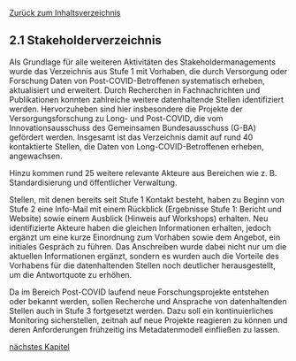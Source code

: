 [Zurück zum Inhaltsverzeichnis](https://healthdcat-ap-de.github.io/healthdcat-ap.de/report_stage_2.html)

## 2.1 Stakeholderverzeichnis

Als Grundlage für alle weiteren Aktivitäten des Stakeholdermanagements wurde das Verzeichnis aus Stufe 1 mit Vorhaben, die durch Versorgung oder Forschung Daten von Post-COVID-Betroffenen systematisch erheben, aktualisiert und erweitert. Durch Recherchen in Fachnachrichten und Publikationen konnten zahlreiche weitere datenhaltende Stellen identifiziert werden. Hervorzuheben sind hier insbesondere die Projekte der Versorgungsforschung zu Long- und Post-COVID, die vom Innovationsausschuss des Gemeinsamen Bundesausschuss (G-BA) gefördert werden. Insgesamt ist das Verzeichnis damit auf rund 40 kontaktierte Stellen, die Daten von Long-COVID-Betroffenen erheben, angewachsen.

Hinzu kommen rund 25 weitere relevante Akteure aus Bereichen wie z. B. Standardisierung und öffentlicher Verwaltung.

Stellen, mit denen bereits seit Stufe 1 Kontakt besteht, haben zu Beginn von Stufe 2 eine Info-Mail mit einem Rückblick (Ergebnisse Stufe 1: Bericht und Website) sowie einem Ausblick (Hinweis auf Workshops) erhalten. Neu identifizierte Akteure haben die gleichen Informationen erhalten, jedoch ergänzt um eine kurze Einordnung zum Vorhaben sowie dem Angebot, ein initiales Gespräch zu führen. Das Anschreiben wurde dabei nicht nur um die aktuellen Informationen ergänzt, sondern es wurden auch die Vorteile des Vorhabens für die datenhaltenden Stellen noch deutlicher herausgestellt, um die Antwortquote zu erhöhen.

Da im Bereich Post-COVID laufend neue Forschungsprojekte entstehen oder bekannt werden, sollen Recherche und Ansprache von datenhaltenden Stellen auch in Stufe 3 fortgesetzt werden. Dazu soll ein kontinuierliches Monitoring sicherstellen, zeitnah auf neue Projekte reagieren zu können und deren Anforderungen frühzeitig ins Metadatenmodell einfließen zu lassen.

[nächstes Kapitel](https://healthdcat-ap-de.github.io/healthdcat-ap.de/report_stage_2/2_Einrichten_des_Stakeholdermanagements/2.2_Bilaterale_Gespraeche.html)
